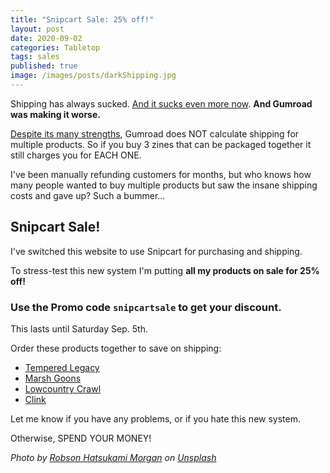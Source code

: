 ```yaml
---
title: "Snipcart Sale: 25% off!"
layout: post
date: 2020-09-02
categories: Tabletop
tags: sales
published: true
image: /images/posts/darkShipping.jpg
---
```


Shipping has always sucked. [And it sucks even more now](https://actionnetwork.org/petitions/save-the-us-postal-service). **And Gumroad was making it worse.**

[Despite its many strengths](/david/2020/07/GumroadShipping), Gumroad does NOT calculate shipping for multiple products. So if you buy 3 zines that can be packaged together it still charges you for EACH ONE. 

I've been manually refunding customers for months, but who knows how many people wanted to buy multiple products but saw the insane shipping costs and gave up? Such a bummer...

## Snipcart Sale!

I've switched this website to use Snipcart for purchasing and shipping. 

To stress-test this new system I'm putting **all my products on sale for 25% off!**

### Use the Promo code `snipcartsale` to get your discount.

This lasts until Saturday Sep. 5th.

Order these products together to save on shipping:

 - [Tempered Legacy](/tempered-legacy)
 - [Marsh Goons](/marsh-goons)
 - [Lowcountry Crawl](/lowcountry-crawl)
 - [Clink](/clink)

Let me know if you have any problems, or if you hate this new system. 

Otherwise, SPEND YOUR MONEY!

<p><i>Photo by <a href="https://unsplash.com/@robsonhmorgan?utm_source=unsplash&amp;utm_medium=referral&amp;utm_content=creditCopyText">Robson Hatsukami Morgan</a> on <a href="https://unsplash.com/s/photos/shipping?utm_source=unsplash&amp;utm_medium=referral&amp;utm_content=creditCopyText">Unsplash</a></i></p>